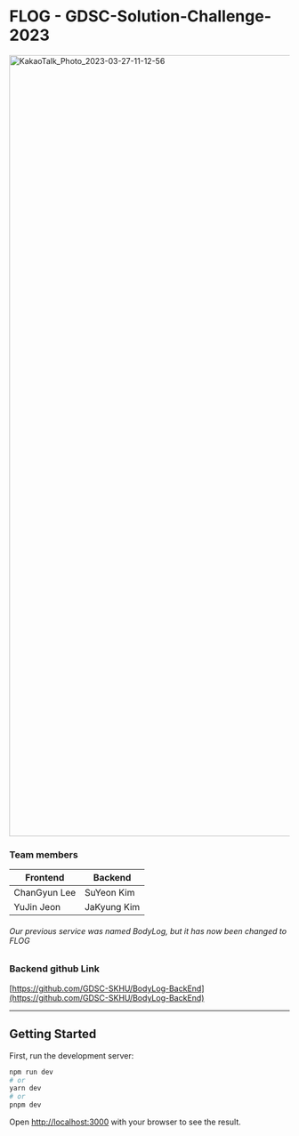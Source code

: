 # FLOG - GDSC-Solution-Challenge-2023

<img width="1405" alt="KakaoTalk_Photo_2023-03-27-11-12-56" src="https://user-images.githubusercontent.com/72643542/227824500-19acf1a9-7288-4946-ba4e-9e03a5d8dbf1.png">

### Team members

| Frontend     | Backend     |
| ------------ | ----------- |
| ChanGyun Lee | SuYeon Kim  |
| YuJin Jeon   | JaKyung Kim |

###### _Our previous service was named BodyLog, but it has now been changed to FLOG_

### Backend github Link

[https://github.com/GDSC-SKHU/BodyLog-BackEnd](https://github.com/GDSC-SKHU/BodyLog-BackEnd)

---

## Getting Started

First, run the development server:

```bash
npm run dev
# or
yarn dev
# or
pnpm dev
```

Open [http://localhost:3000](http://localhost:3000) with your browser to see the result.
